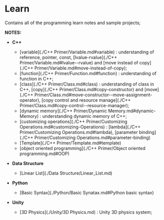 # Learn

Contains all of the programming learn notes and sample projects;

**NOTES:**
- **C++**
	- [variable](./C++ Primer/Variable.md#variable) : understanding of reference, pointer, const, [lvalue-rvalue](./C++ Primer/Variable.md#lvalue--rvalue) and [move instead of copy](./C++ Primer/Variable.md#move-instead-of-copy);
	- [function](./C++ Primer/Function.md#function) : understanding of function in C++;
	- [class](./C++ Primer/Class.md#class) : understanding of class in C++, [copy](./C++ Primer/Class.md#copy-constructor) and [move](./C++ Primer/Class.md#move-constructor--move-assignment-operator),  [copy control and resource manage](./C++ Primer/Class.md#copy-control--resource-manager);
	- [dynamic memory](./C++ Primer/Dynamic Memory.md#dynamic-Memory) : understanding dynamic memory of C++;
	- [customizing operations](./C++ Primer/Customizing Operations.md#customizing-Operations) : [lambda](./C++ Primer/Customizing Operations.md#lambda), [parameter binding](./C++ Primer/Customizing Operations.md#parameter-binding)
	- [Template](./C++ Primer/Template.md#template)
	- [object oriented programming](./C++ Primer/Object oriented programming.md#OOP)

- **Data Structure**
	- [Linear List](./Data Structure/Linear_List.md)

- **Python**
	- [Basic Syntax](./Python/Basic Synatax.md#Python basic syntax)

- **Unity**
	- [3D Physics](./Unity/3D Physics.md) : Unity 3D physics system;